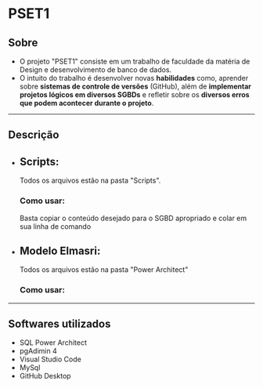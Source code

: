 # PSET1

## Sobre

- O projeto "PSET1" consiste em um trabalho de faculdade da matéria de Design e desenvolvimento de banco de dados.
- O intuito do trabalho é desenvolver novas **habilidades** como, aprender sobre **sistemas de controle de versões** (GitHub), além de **implementar projetos lógicos em diversos SGBDs** e refletir sobre os **diversos erros que podem acontecer durante o projeto**.

---

## Descrição

- ## Scripts:

  Todos os arquivos estão na pasta "Scripts".

  ### Como usar:

  Basta copiar o conteúdo desejado para o SGBD apropriado e colar em sua linha de comando

- ## Modelo Elmasri:

  Todos os arquivos estão na pasta "Power Architect"

  ### Como usar:

---

## Softwares utilizados

- SQL Power Architect
- pgAdimin 4
- Visual Studio Code
- MySql
- GitHub Desktop
